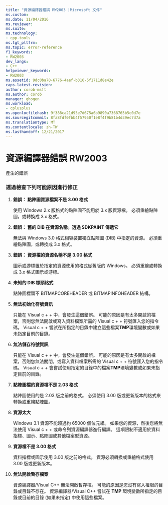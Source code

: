 ```yaml
---
title: "資源編譯器錯誤 RW2003 |Microsoft 文件"
ms.custom: 
ms.date: 11/04/2016
ms.reviewer: 
ms.suite: 
ms.technology:
- cpp-tools
ms.tgt_pltfrm: 
ms.topic: error-reference
f1_keywords:
- RW2003
dev_langs:
- C++
helpviewer_keywords:
- RW2003
ms.assetid: 9dc0ba70-6776-4aef-b316-5f1711d8e42e
caps.latest.revision: 
author: corob-msft
ms.author: corob
manager: ghogen
ms.workload:
- cplusplus
ms.openlocfilehash: 9f388ca21d95e7d675a6b9890a7368765b5c0d7e
ms.sourcegitcommit: 8fa8fdf0fbb4f57950f1e8f4f9b81b4d39ec7d7a
ms.translationtype: MT
ms.contentlocale: zh-TW
ms.lasthandoff: 12/21/2017
---
```

# <a name="resource-compiler-error-rw2003"></a>資源編譯器錯誤 RW2003
產生的錯誤  
  
### <a name="to-fix-by-checking-the-following-possible-causes"></a>透過檢查下列可能原因進行修正  
  
1.  **錯誤： 點陣圖資源檔案不是 3.00 格式**  
  
     使用 Windows 2.x 版格式的點陣圖不能用於 3.x 版資源檔。 必須重繪點陣圖，或轉換成 3.x 格式。  
  
2.  **錯誤： 舊的 DIB 在資源名稱。透過 SDKPAINT 傳遞它**  
  
     無法與 Windows 3.0 格式相容裝置獨立點陣圖 (DIB) 中指定的資源。 必須重繪點陣圖，或轉換成 3.x 格式。  
  
3.  **錯誤： 資源檔的資源名稱不是 3.00 格式**  
  
     圖示或游標置於指定的資源使用的格式從舊版的 Windows。 必須重繪或轉換成 3.x 格式圖示或游標。  
  
4.  **未知的 DIB 標頭格式**  
  
     點陣圖標頭不 BITMAPCOREHEADER 或 BITMAPINFOHEADER 結構。  
  
5.  **無法初始化符號資訊**  
  
     只能在 Visual c + + 中，會發生這個錯誤。 可能的原因是有太多開啟的檔案，否則您無法開啟或寫入資料檔案所需的 Visual c + + 符號匯入您的指令碼。 Visual c + + 嘗試在所指定的目錄中建立這些檔案**TMP**環境變數或如果未指定目前的目錄。  
  
6.  **無法儲存符號資訊**  
  
     只能在 Visual c + + 中，會發生這個錯誤。 可能的原因是有太多開啟的檔案，否則您無法關閉，或寫入資料檔案所需的 Visual c + + 符號匯入您的指令碼。 Visual c + + 會嘗試使用指定的目錄中的檔案**TMP**環境變數或如果未指定目前的目錄。  
  
7.  **點陣圖檔的資源檔不是 2.03 格式**  
  
     點陣圖使用的是 2.03 版之前的格式。 必須使用 3.00 版或更新版本的格式來轉換或重繪點陣圖。  
  
8.  **資源太大**  
  
     Windows 3.1 資源不能超過約 65000 個位元組。 如果您的資源，然後您將無法使用 Visual c + + 或命令列資源編譯器進行編譯。 這項限制不適用於資料指標、圖示、點陣圖或其他檔案型資源。  
  
9. **資源檔不是 3.00 格式**  
  
     資料指標或圖示使用 3.00 版之前的格式。 資源必須轉換或重繪格式使用 3.00 版或更新版本。  
  
10. **無法開啟暫存檔案**  
  
     資源編譯器/Visual C++ 無法開啟暫存檔。 可能的原因是您沒有寫入權限的目錄或目錄不存在。 資源編譯器/Visual C++ 嘗試在 **TMP** 環境變數所指定的目錄或目前的目錄 (如果未指定) 中使用這些檔案。
